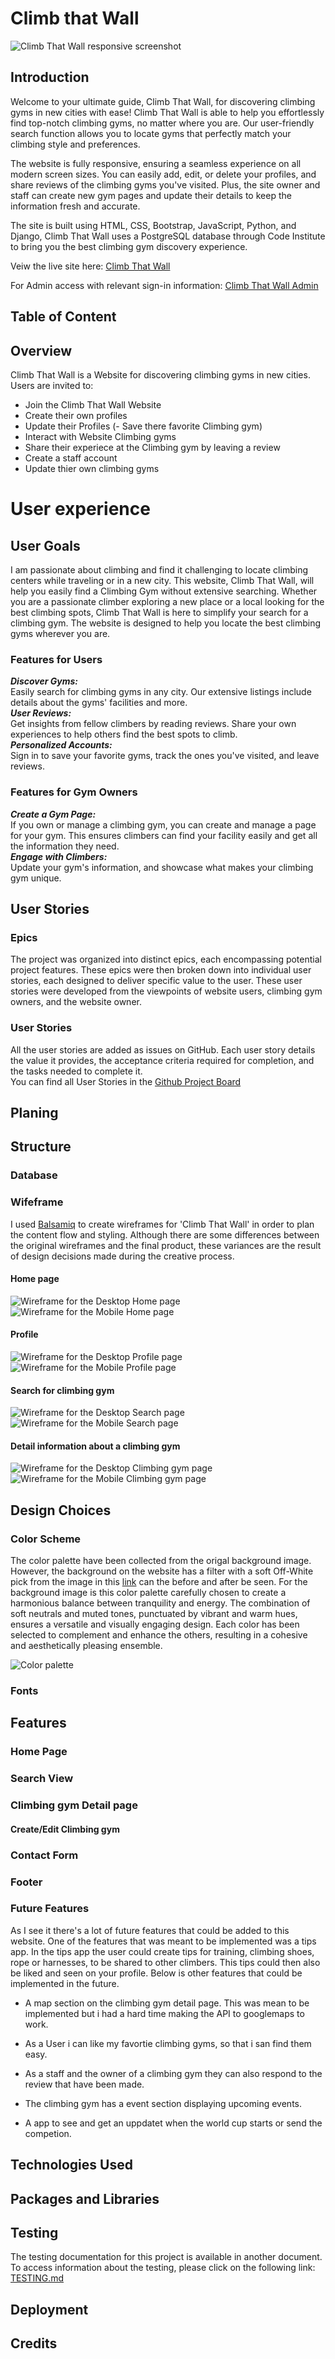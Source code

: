 # Climb that Wall

![Climb That Wall  responsive screenshot]()

## Introduction

Welcome to your ultimate guide, Climb That Wall, for discovering climbing gyms in new cities with ease! Climb That Wall is able to help you effortlessly find top-notch climbing gyms, no matter where you are. Our user-friendly search function allows you to locate gyms that perfectly match your climbing style and preferences.

The website is fully responsive, ensuring a seamless experience on all modern screen sizes. You can easily add, edit, or delete your profiles, and share reviews of the climbing gyms you've visited. Plus, the site owner and staff can create new gym pages and update their details to keep the information fresh and accurate.

The site is built using HTML, CSS, Bootstrap, JavaScript, Python, and Django, Climb That Wall uses a PostgreSQL database through Code Institute to bring you the best climbing gym discovery experience.

Veiw the live site here: [Climb That Wall](https://climb-that-wall-e398d1e902cb.herokuapp.com/)

For Admin access with relevant sign-in information: [Climb That Wall Admin](https://climb-that-wall-e398d1e902cb.herokuapp.com/admin)  

## Table of Content

## Overview

Climb That Wall is a Website for discovering climbing gyms in new cities. Users are invited to:

- Join the Climb That Wall Website
- Create their own profiles
- Update their Profiles
(- Save there favorite Climbing gym)
- Interact with Website Climbing gyms
- Share their experiece at the Climbing gym by leaving a review
- Create a staff account
- Update thier own climbing gyms

# User experience

## User Goals

I am passionate about climbing and find it challenging to locate climbing centers while traveling or in a new city. This website, Climb That Wall, will help you easily find a Climbing Gym without extensive searching. Whether you are a passionate climber exploring a new place or a local looking for the best climbing spots, Climb That Wall is here to simplify your search for a climbing gym. The website is designed to help you locate the best climbing gyms wherever you are.

### Features for Users

**_Discover Gyms:_** \
Easily search for climbing gyms in any city. Our extensive listings include details about the gyms' facilities and more.\
**_User Reviews:_**\
Get insights from fellow climbers by reading reviews. Share your own experiences to help others find the best spots to climb.\
**_Personalized Accounts:_** \
Sign in to save your favorite gyms, track the ones you've visited, and leave reviews.

### Features for Gym Owners

**_Create a Gym Page:_** \
If you own or manage a climbing gym, you can create and manage a page for your gym. This ensures climbers can find your facility easily and get all the information they need.\
**_Engage with Climbers:_**\
 Update your gym's information, and showcase what makes your climbing gym unique.

## User  Stories

### Epics

The project was organized into distinct epics, each encompassing potential project features. These epics were then broken down into individual user stories, each designed to deliver specific value to the user. These user stories were developed from the viewpoints of website users, climbing gym owners, and the website owner.

### User Stories

All the user stories are added as issues on GitHub.
Each user story details the value it provides, the acceptance criteria required for completion, and the tasks needed to complete it. \
You can find all User Stories in the [Github Project Board](https://github.com/users/Ko11e/projects/3/views/1)


## Planing

## Structure

### Database

### Wifeframe

I used [Balsamiq](https://balsamiq.com/) to create wireframes for 'Climb That Wall' in order to plan the content flow and styling. Although there are some differences between the original wireframes and the final product, these variances are the result of design decisions made during the creative process.

#### Home page

![Wireframe for the Desktop Home page](docs/wireframe/Home-page-Desktop.png)
![Wireframe for the Mobile Home page](docs/wireframe/Home-page-Mobile.png)

#### Profile

![Wireframe for the Desktop Profile page](docs/wireframe/Profile-Desktop.png)
![Wireframe for the Mobile Profile page](docs/wireframe/Profile-Mobile.png)

#### Search for climbing gym

![Wireframe for the Desktop Search page](docs/wireframe/Search-page-Desktop.png)
![Wireframe for the Mobile Search page](docs/wireframe/Search-page-Mobile.png)

#### Detail information about a climbing gym

![Wireframe for the Desktop Climbing gym page](docs/wireframe/Climbing_gym-details-Desktop.png)
![Wireframe for the Mobile Climbing gym page](docs/wireframe/Climbing_gym-details-mobile.png)

## Design Choices

### Color Scheme

The color palette have been collected from the origal background image. However, the background on the website has a filter with a soft Off-White pick from the image in this [link](docs/images/Background-before-after.png) can the before and after be seen. For the background image is this color palette carefully chosen to create a harmonious balance between tranquility and energy. The combination of soft neutrals and muted tones, punctuated by vibrant and warm hues, ensures a versatile and visually engaging design. Each color has been selected to complement and enhance the others, resulting in a cohesive and aesthetically pleasing ensemble.

![Color palette](docs/images/color_palette.png)

### Fonts


## Features

### Home Page

### Search View

### Climbing gym Detail page

#### Create/Edit Climbing gym

### Contact Form

### Footer

### Future Features

As I see it there's a lot of future features that could be added to this website. One of the features that was meant to be implemented was a tips app. In the tips app the user could create tips for training, climbing shoes, rope or harnesses, to be shared to other climbers. This tips could then also be liked and seen on your profile. Below is other features that could be implemented in the future.

- A map section on the climbing gym detail page. This was mean to be implemented but i had a hard time making the API to googlemaps to work.
- As a User i can like my favortie climbing gyms, so that i san find them easy.
- As a staff and the owner of a climbing gym they can also respond to the review that have been made.
- The climbing gym has a event section displaying upcoming events.

- A app to see and get an uppdatet when the world cup starts or send the competion.


## Technologies Used

## Packages and Libraries

## Testing

The testing documentation for this project is available in another document. To access information about the testing, please click on the following link: [TESTING.md](/TESTING.md)

## Deployment

## Credits
